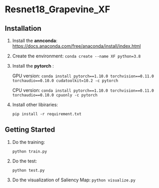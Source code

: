 # Resnet18_Grapevine_XF
## Installation
1. Install the **annconda**: https://docs.anaconda.com/free/anaconda/install/index.html
2. Create the environment: `conda create --name XF python=3.8`
3. Install the **pytorch** :
   
   GPU version: `conda install pytorch==1.10.0 torchvision==0.11.0 torchaudio==0.10.0 cudatoolkit=10.2 -c pytorch`
   
   CPU version: `conda install pytorch==1.10.0 torchvision==0.11.0 torchaudio==0.10.0 cpuonly -c pytorch`
4. Install other libiraries:
   
   `pip install -r requirement.txt`
## Getting Started
1. Do the training:

   `python train.py`
2. Do the test:

   `python test.py`
3. Do the visualization of Saliency Map:
   `python visualize.py`

